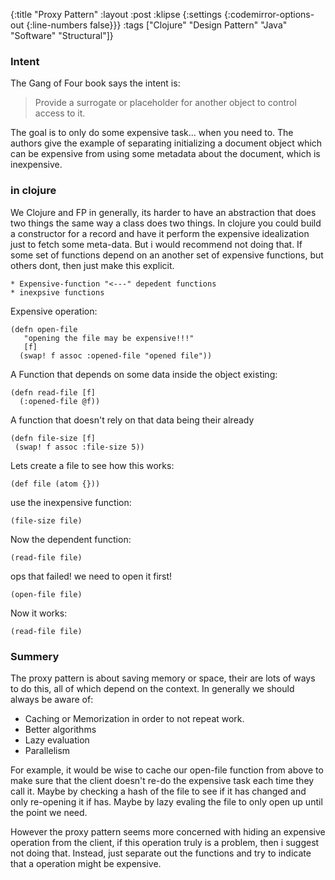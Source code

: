 {:title "Proxy Pattern"
 :layout :post
 :klipse {:settings {:codemirror-options-out {:line-numbers false}}}
 :tags  ["Clojure" "Design Pattern" "Java" "Software" "Structural"]}


### Intent

The Gang of Four book says the intent is:

> Provide a surrogate or placeholder for another object to control access to it.

The goal is to only do some expensive task... when you need to. The authors
give the example of separating initializing a document object which can be expensive
from using some metadata about the document, which is inexpensive.

### in clojure

We Clojure and FP in generally, its harder to have an abstraction that does 
two things the same way a class does two things. In clojure you could 
build a constructor for a record and have it perform the expensive idealization
just to fetch some meta-data. But i would recommend not doing that. 
If some set of functions depend on an another set of expensive functions,
but others dont, then just make this explicit.

```
* Expensive-function "<---" depedent functions
* inexpsive functions
```

Expensive operation:

```klipse-cljs
(defn open-file 
   "opening the file may be expensive!!!"
   [f] 
  (swap! f assoc :opened-file "opened file"))
```

A Function that depends on some data inside the object existing:

```klipse-cljs
(defn read-file [f] 
  (:opened-file @f))
```

A function that doesn't rely on that data being their already

```klipse-cljs
(defn file-size [f] 
 (swap! f assoc :file-size 5))
```

Lets create a file to see how this works:

```klipse-cljs
(def file (atom {}))
```
use the inexpensive function:

```klipse-cljs
(file-size file)
```

Now the dependent function:

```klipse-cljs
(read-file file)
```

ops that failed! we need to open it first!

```klipse-cljs
(open-file file)
```

Now it works:

```klipse-cljs
(read-file file)
```

### Summery

The proxy pattern is about saving memory or space, their are lots of ways to do this,
all of which depend on the context. In generally we should always be aware of:

* Caching or Memorization in order to not repeat work.
* Better algorithms
* Lazy evaluation
* Parallelism

For example, it would be wise to cache our open-file function from above to make sure that the client 
doesn't re-do the expensive task each time they call it. Maybe by checking a hash of the file to see if it has
changed and only re-opening it if has. Maybe by lazy evaling the file to only open up until the point we need.

However the proxy pattern seems more concerned with hiding an expensive operation from the client,
if this operation truly is a problem, then i suggest not doing that. Instead, just separate out the functions
and try to indicate that a operation might be expensive.
